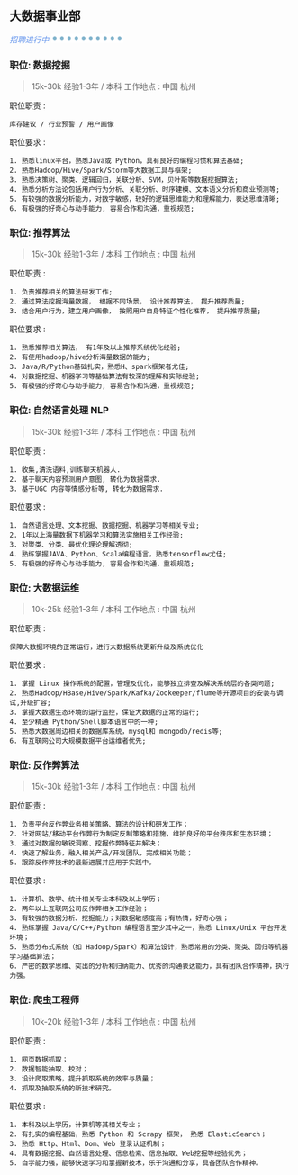 
## 大数据事业部

<p style="font-style:italic;color:cornflowerblue;"> 招聘进行中 <img src=/images/tw/main-progress-blue-dot.gif style="box-shadow:none; margin:0;height:16px">
</p>

### 职位: 数据挖掘

> 15k-30k 经验1-3年 / 本科 工作地点 : 中国 杭州

职位职责 :

```
库存建议 / 行业预警 / 用户画像
```

职位要求 :

```
1. 熟悉linux平台，熟悉Java或 Python，具有良好的编程习惯和算法基础;
2. 熟悉Hadoop/Hive/Spark/Storm等大数据工具与框架;
3. 熟悉决策树、聚类、逻辑回归，关联分析、SVM，贝叶斯等数据挖掘算法;
4. 熟悉分析方法论包括用户行为分析、关联分析、时序建模、文本语义分析和商业预测等;
5. 有较强的数据分析能力，对数字敏感，较好的逻辑思维能力和理解能力，表达思维清晰;
6. 有极强的好奇心与动手能力, 容易合作和沟通，重视规范;
```

### 职位: 推荐算法

> 15k-30k 经验1-3年 / 本科 工作地点 : 中国 杭州
 
职位职责 :

```
1. 负责推荐相关的算法研发工作;
2. 通过算法挖掘海量数据， 根据不同场景， 设计推荐算法， 提升推荐质量;
3. 结合用户行为，建立用户画像， 按照用户自身特征个性化推荐， 提升推荐质量;
```

职位要求 :

```
1. 熟悉推荐相关算法， 有1年及以上推荐系统优化经验;
2. 有使用hadoop/hive分析海量数据的能力;
3. Java/R/Python基础扎实，熟悉H、spark框架者尤佳;
4. 对数据挖掘、机器学习等基础算法有较深的理解和实际经验;
5. 有极强的好奇心与动手能力, 容易合作和沟通，重视规范;
```


### 职位: 自然语言处理 NLP

> 15k-30k 经验1-3年 / 本科 工作地点 : 中国 杭州
 
职位职责 :

```
1. 收集,清洗语料,训练聊天机器人. 
2. 基于聊天内容预测用户意图, 转化为数据需求.
3. 基于UGC 内容等情感分析等, 转化为数据需求.
```

职位要求 :

```
1. 自然语言处理、文本挖掘、数据挖掘、机器学习等相关专业;
2. 1年以上海量数据下机器学习和算法实施相关工作经验;
3. 对聚类、分类、最优化理论理解透彻;
4. 熟练掌握JAVA、Python、Scala编程语言，熟悉tensorflow尤佳;
5. 有极强的好奇心与动手能力, 容易合作和沟通，重视规范;
```

### 职位: 大数据运维

> 10k-25k 经验1-3年 / 本科 工作地点 : 中国 杭州

职位职责 :

```
保障大数据环境的正常运行，进行大数据系统更新升级及系统优化
```

职位要求 :

```
1. 掌握 Linux 操作系统的配置，管理及优化，能够独立排查及解决系统层的各类问题;
2. 熟悉Hadoop/HBase/Hive/Spark/Kafka/Zookeeper/flume等开源项目的安装与调试,升级扩容;
3. 掌握大数据生态环境的运行监控，保证大数据的正常的运行;
4. 至少精通 Python/Shell脚本语言中的一种;
5. 熟悉大数据周边相关的数据库系统，mysql和 mongodb/redis等;
6. 有互联网公司大规模数据平台运维者优先;
```


### 职位: 反作弊算法

> 15k-30k 经验1-3年 / 本科 工作地点 : 中国 杭州

职位职责 :

```
1. 负责平台反作弊业务相关策略、算法的设计和研发工作；
2. 针对网站/移动平台作弊行为制定反制策略和措施，维护良好的平台秩序和生态环境；
3. 通过对数据的敏锐洞察、挖掘作弊特征并解决；
4. 快速了解业务，融入相关产品/开发团队，完成相关功能；
5. 跟踪反作弊技术的最新进展并应用于实践中。
```

职位要求 :

```
1. 计算机、数学、统计相关专业本科及以上学历；
2. 两年以上互联网公司反作弊相关工作经验；
3. 有较强的数据分析、挖掘能力；对数据敏感度高；有热情，好奇心强；
4. 熟练掌握 Java/C/C++/Python 编程语言至少其中之一，熟悉 Linux/Unix 平台开发环境；
5. 熟悉分布式系统（如 Hadoop/Spark）和算法设计，熟悉常用的分类、聚类、回归等机器学习基础算法；
6. 严密的数学思维、突出的分析和归纳能力、优秀的沟通表达能力，具有团队合作精神，执行力强。
```

### 职位: 爬虫工程师

> 10k-20k 经验1-3年 / 本科 工作地点 : 中国 杭州

职位职责 :

```
1. 网页数据抓取； 
2. 数据智能抽取、校对； 
3. 设计爬取策略，提升抓取系统的效率与质量； 
4. 抓取及抽取系统的新技术研究。
```

职位要求 :

```
1. 本科及以上学历，计算机等其相关专业；
2. 有扎实的编程基础，熟悉 Python 和 Scrapy 框架， 熟悉 ElasticSearch；
3. 熟悉 Http、Html、Dom、Web 登录认证机制；
4. 具有数据挖掘、自然语言处理、信息检索、信息抽取、Web挖掘等经验优先；
5. 自学能力强，能够快速学习和掌握新技术，乐于沟通和分享，具备团队合作精神。
```